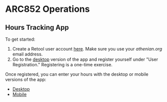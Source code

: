 # ARC852 Operations

## Hours Tracking App

To get started:

1) Create a Retool user account [here](https://login.retool.com/auth/signup). Make sure you use your *athenian.org*
   email address.
2) Go to the [desktop](https://arc852.retool.com/apps/9ce8de80-23e6-11ec-9300-8b0f50e651e0/User%20Registration#)
   version of the app and register yourself under "User Registration." Registering is a one-time exercise.

Once registered, you can enter your hours with the desktop or mobile versions of the app:

* [Desktop](https://arc852.retool.com/apps/fe393e60-2282-11ec-ab2d-7f805be33322/Hours%20Tracker)
* [Mobile](https://arc852.retool.com/apps/c9fc2380-31bc-11ec-8355-3bb7916a77c6/Mobile%20Hours%20Tracker)
